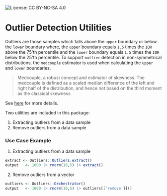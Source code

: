 ![License: CC BY-NC-SA 4.0](https://flat.badgen.net/static/license/CC-BY-NC-SA-4.0/green)

# Outlier Detection Utilities

Outliers are those samples which falls above the `upper` boundary or below the `lower` boundary where,
the `upper` boundary equals `1.5` times the `IQR` above the 75'th percentile and the `lower` boundary equals `1.5` times the `IQR` below the 25'th percentile. To support `outlier` detection in non-symmetrical distributions, the `medcouple` estimator is used when calculating the `upper` and `lower` boundaries.

> Medcouple, a robust concept and estimator of skewness.
> The medcouple is defined as a scaled median difference of the left and right half of the distribution,
> and hence not based on the third moment as the classical skewness

See [here](https://rstudio-pubs-static.s3.amazonaws.com/601843_7f35a3a2ece14fc8b52c65ffc013cdb8.html) for more details.

Two utilities are included in this package:

1. Extracting outliers from a data sample
2. Remove outliers from a data sample

### Use Case Example

1. Extracting outliers from a data sample

```r
extract <- Outliers::Outliers.extract()
output   <- 1000 |> rnorm(10,5) |> extract()
```

2. Remove outliers from a vector

```r
outliers <- Outliers::Orchestrator()
output   <- 1000 |> rnorm(10,5) |> outliers[['remove']]()
```
